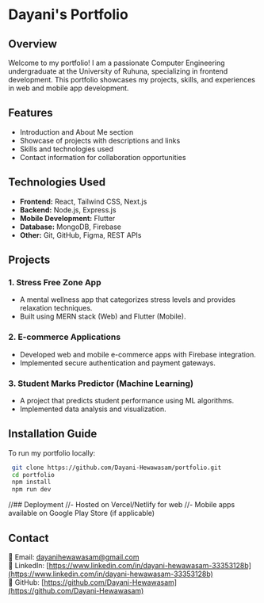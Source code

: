 # Dayani's Portfolio

## Overview
Welcome to my portfolio! I am a passionate Computer Engineering undergraduate at the University of Ruhuna, specializing in frontend development. This portfolio showcases my projects, skills, and experiences in web and mobile app development.

## Features
- Introduction and About Me section
- Showcase of projects with descriptions and links
- Skills and technologies used
- Contact information for collaboration opportunities

## Technologies Used
- **Frontend:** React, Tailwind CSS, Next.js
- **Backend:** Node.js, Express.js
- **Mobile Development:** Flutter
- **Database:** MongoDB, Firebase
- **Other:** Git, GitHub, Figma, REST APIs

## Projects
### 1. Stress Free Zone App
- A mental wellness app that categorizes stress levels and provides relaxation techniques.
- Built using MERN stack (Web) and Flutter (Mobile).

### 2. E-commerce Applications
- Developed web and mobile e-commerce apps with Firebase integration.
- Implemented secure authentication and payment gateways.

### 3. Student Marks Predictor (Machine Learning)
- A project that predicts student performance using ML algorithms.
- Implemented data analysis and visualization.

## Installation Guide
To run my portfolio locally:
```sh
 git clone https://github.com/Dayani-Hewawasam/portfolio.git
 cd portfolio
 npm install
 npm run dev
```

//## Deployment
//- Hosted on Vercel/Netlify for web
//- Mobile apps available on Google Play Store (if applicable)

## Contact
📧 Email: [dayanihewawasam@gmail.com](mailto:dayanihewawasam@gmail.com)  
🔗 LinkedIn: [https://www.linkedin.com/in/dayani-hewawasam-33353128b](https://www.linkedin.com/in/dayani-hewawasam-33353128b)  
📁 GitHub: [https://github.com/Dayani-Hewawasam](https://github.com/Dayani-Hewawasam)



